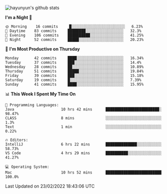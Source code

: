 
![hayunyun's github stats](https://github-readme-stats.vercel.app/api?username=hayunyun&show_icons=true)


<!--START_SECTION:waka-->
**I'm a Night 🦉** 

```text
🌞 Morning    16 commits     █░░░░░░░░░░░░░░░░░░░░░░░░   6.23% 
🌆 Daytime    83 commits     ████████░░░░░░░░░░░░░░░░░   32.3% 
🌃 Evening    106 commits    ██████████░░░░░░░░░░░░░░░   41.25% 
🌙 Night      52 commits     █████░░░░░░░░░░░░░░░░░░░░   20.23%

```
📅 **I'm Most Productive on Thursday** 

```text
Monday       42 commits     ████░░░░░░░░░░░░░░░░░░░░░   16.34% 
Tuesday      37 commits     ███░░░░░░░░░░░░░░░░░░░░░░   14.4% 
Wednesday    28 commits     ██░░░░░░░░░░░░░░░░░░░░░░░   10.89% 
Thursday     51 commits     █████░░░░░░░░░░░░░░░░░░░░   19.84% 
Friday       39 commits     ███░░░░░░░░░░░░░░░░░░░░░░   15.18% 
Saturday     19 commits     █░░░░░░░░░░░░░░░░░░░░░░░░   7.39% 
Sunday       41 commits     ████░░░░░░░░░░░░░░░░░░░░░   15.95%

```


📊 **This Week I Spent My Time On** 

```text
💬 Programming Languages: 
Java                     10 hrs 42 mins      ████████████████████████░   98.47% 
CLASS                    8 mins              ░░░░░░░░░░░░░░░░░░░░░░░░░   1.3% 
Text                     1 min               ░░░░░░░░░░░░░░░░░░░░░░░░░   0.22%

🔥 Editors: 
IntelliJ                 6 hrs 22 mins       ██████████████░░░░░░░░░░░   58.73% 
VS Code                  4 hrs 29 mins       ██████████░░░░░░░░░░░░░░░   41.27%

💻 Operating System: 
Mac                      10 hrs 52 mins      █████████████████████████   100.0%

```


 Last Updated on 23/02/2022 18:43:06 UTC
<!--END_SECTION:waka-->

<!--
**hayunyun/hayunyun** is a ✨ _special_ ✨ repository because its `README.md` (this file) appears on your GitHub profile.

Here are some ideas to get you started:

- 🔭 I’m currently working on ...
- 🌱 I’m currently learning ...
- 👯 I’m looking to collaborate on ...
- 🤔 I’m looking for help with ...
- 💬 Ask me about ...
- 📫 How to reach me: ...
- 😄 Pronouns: ...
- ⚡ Fun fact: ...
-->
